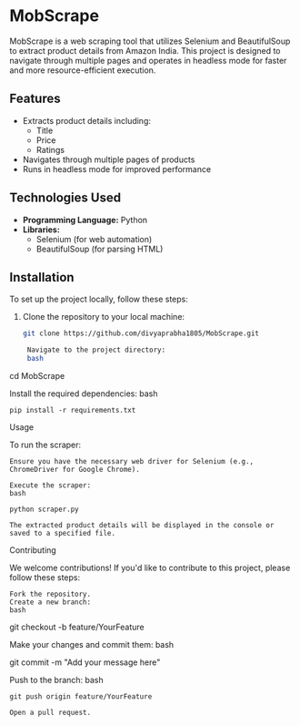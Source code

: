 # MobScrape

MobScrape is a web scraping tool that utilizes Selenium and BeautifulSoup to extract product details from Amazon India. This project is designed to navigate through multiple pages and operates in headless mode for faster and more resource-efficient execution.

## Features

- Extracts product details including:
  - Title
  - Price
  - Ratings
- Navigates through multiple pages of products
- Runs in headless mode for improved performance

## Technologies Used

- **Programming Language:** Python
- **Libraries:**
  - Selenium (for web automation)
  - BeautifulSoup (for parsing HTML)

## Installation

To set up the project locally, follow these steps:

1. Clone the repository to your local machine:
   ```bash
   git clone https://github.com/divyaprabha1805/MobScrape.git

    Navigate to the project directory:
    bash

cd MobScrape

Install the required dependencies:
bash

    pip install -r requirements.txt

Usage

To run the scraper:

    Ensure you have the necessary web driver for Selenium (e.g., ChromeDriver for Google Chrome).

    Execute the scraper:
    bash

    python scraper.py

    The extracted product details will be displayed in the console or saved to a specified file.

Contributing

We welcome contributions! If you'd like to contribute to this project, please follow these steps:

    Fork the repository.
    Create a new branch:
    bash

git checkout -b feature/YourFeature

Make your changes and commit them:
bash

git commit -m "Add your message here"

Push to the branch:
bash

    git push origin feature/YourFeature

    Open a pull request.

